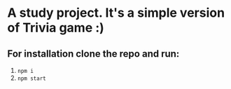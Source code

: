 # A study project. It's a simple version of Trivia game :)


## For installation clone the repo and run:
1. <code>npm i</code>
2. <code>npm start</code>


